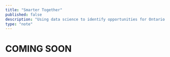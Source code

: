 ```yaml
---
title: "Smarter Together"
published: false
description: "Using data science to identify opportunities for Ontario municipalities to co-learn and collaborate on Smart City initiatives"
type: "note"
---
```

# **COMING SOON**

